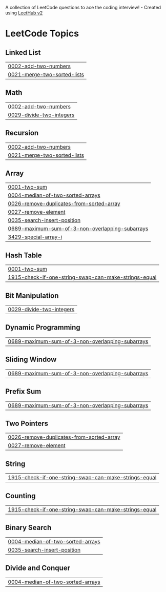 A collection of LeetCode questions to ace the coding interview! - Created using [LeetHub v2](https://github.com/arunbhardwaj/LeetHub-2.0)
<!---LeetCode Topics Start-->
# LeetCode Topics
## Linked List
|  |
| ------- |
| [0002-add-two-numbers](https://github.com/OMSHIVSHARAN/LeetCode-Solutions/tree/master/0002-add-two-numbers) |
| [0021-merge-two-sorted-lists](https://github.com/OMSHIVSHARAN/LeetCode-Solutions/tree/master/0021-merge-two-sorted-lists) |
## Math
|  |
| ------- |
| [0002-add-two-numbers](https://github.com/OMSHIVSHARAN/LeetCode-Solutions/tree/master/0002-add-two-numbers) |
| [0029-divide-two-integers](https://github.com/OMSHIVSHARAN/LeetCode-Solutions/tree/master/0029-divide-two-integers) |
## Recursion
|  |
| ------- |
| [0002-add-two-numbers](https://github.com/OMSHIVSHARAN/LeetCode-Solutions/tree/master/0002-add-two-numbers) |
| [0021-merge-two-sorted-lists](https://github.com/OMSHIVSHARAN/LeetCode-Solutions/tree/master/0021-merge-two-sorted-lists) |
## Array
|  |
| ------- |
| [0001-two-sum](https://github.com/OMSHIVSHARAN/LeetCode-Solutions/tree/master/0001-two-sum) |
| [0004-median-of-two-sorted-arrays](https://github.com/OMSHIVSHARAN/LeetCode-Solutions/tree/master/0004-median-of-two-sorted-arrays) |
| [0026-remove-duplicates-from-sorted-array](https://github.com/OMSHIVSHARAN/LeetCode-Solutions/tree/master/0026-remove-duplicates-from-sorted-array) |
| [0027-remove-element](https://github.com/OMSHIVSHARAN/LeetCode-Solutions/tree/master/0027-remove-element) |
| [0035-search-insert-position](https://github.com/OMSHIVSHARAN/LeetCode-Solutions/tree/master/0035-search-insert-position) |
| [0689-maximum-sum-of-3-non-overlapping-subarrays](https://github.com/OMSHIVSHARAN/LeetCode-Solutions/tree/master/0689-maximum-sum-of-3-non-overlapping-subarrays) |
| [3429-special-array-i](https://github.com/OMSHIVSHARAN/LeetCode-Solutions/tree/master/3429-special-array-i) |
## Hash Table
|  |
| ------- |
| [0001-two-sum](https://github.com/OMSHIVSHARAN/LeetCode-Solutions/tree/master/0001-two-sum) |
| [1915-check-if-one-string-swap-can-make-strings-equal](https://github.com/OMSHIVSHARAN/LeetCode-Solutions/tree/master/1915-check-if-one-string-swap-can-make-strings-equal) |
## Bit Manipulation
|  |
| ------- |
| [0029-divide-two-integers](https://github.com/OMSHIVSHARAN/LeetCode-Solutions/tree/master/0029-divide-two-integers) |
## Dynamic Programming
|  |
| ------- |
| [0689-maximum-sum-of-3-non-overlapping-subarrays](https://github.com/OMSHIVSHARAN/LeetCode-Solutions/tree/master/0689-maximum-sum-of-3-non-overlapping-subarrays) |
## Sliding Window
|  |
| ------- |
| [0689-maximum-sum-of-3-non-overlapping-subarrays](https://github.com/OMSHIVSHARAN/LeetCode-Solutions/tree/master/0689-maximum-sum-of-3-non-overlapping-subarrays) |
## Prefix Sum
|  |
| ------- |
| [0689-maximum-sum-of-3-non-overlapping-subarrays](https://github.com/OMSHIVSHARAN/LeetCode-Solutions/tree/master/0689-maximum-sum-of-3-non-overlapping-subarrays) |
## Two Pointers
|  |
| ------- |
| [0026-remove-duplicates-from-sorted-array](https://github.com/OMSHIVSHARAN/LeetCode-Solutions/tree/master/0026-remove-duplicates-from-sorted-array) |
| [0027-remove-element](https://github.com/OMSHIVSHARAN/LeetCode-Solutions/tree/master/0027-remove-element) |
## String
|  |
| ------- |
| [1915-check-if-one-string-swap-can-make-strings-equal](https://github.com/OMSHIVSHARAN/LeetCode-Solutions/tree/master/1915-check-if-one-string-swap-can-make-strings-equal) |
## Counting
|  |
| ------- |
| [1915-check-if-one-string-swap-can-make-strings-equal](https://github.com/OMSHIVSHARAN/LeetCode-Solutions/tree/master/1915-check-if-one-string-swap-can-make-strings-equal) |
## Binary Search
|  |
| ------- |
| [0004-median-of-two-sorted-arrays](https://github.com/OMSHIVSHARAN/LeetCode-Solutions/tree/master/0004-median-of-two-sorted-arrays) |
| [0035-search-insert-position](https://github.com/OMSHIVSHARAN/LeetCode-Solutions/tree/master/0035-search-insert-position) |
## Divide and Conquer
|  |
| ------- |
| [0004-median-of-two-sorted-arrays](https://github.com/OMSHIVSHARAN/LeetCode-Solutions/tree/master/0004-median-of-two-sorted-arrays) |
<!---LeetCode Topics End-->